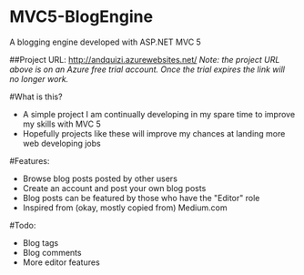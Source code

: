 # MVC5-BlogEngine
A blogging engine developed with ASP.NET MVC 5

##Project URL: http://andquizi.azurewebsites.net/
*Note: the project URL above is on an Azure free trial account. Once the trial expires the link will no longer work.*

#What is this?
- A simple project I am continually developing in my spare time to improve my skills with MVC 5
 - Hopefully projects like these will improve my chances at landing more web developing jobs

#Features:
- Browse blog posts posted by other users
- Create an account and post your own blog posts
- Blog posts can be featured by those who have the "Editor" role
- Inspired from (okay, mostly copied from) Medium.com

#Todo:
- Blog tags 
- Blog comments
- More editor features
